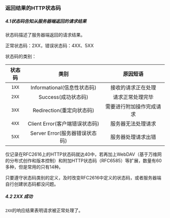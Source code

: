 ### 返回结果的HTTP状态码

##### 4.1状态码告知从服务器端返回的请求结果
状态码描述了服务器端返回的请求结果。

正常状态码：2XX，错误状态码：4XX、5XX

状态码的类别：

| 状态码 |              类别              |         原因短语         |
|:------:|:------------------------------:|:------------------------:|
| `1XX`  |  Informational(信息性状态码)   |    接收的请求正在处理    |
| `2XX`  |      Success(成功状态码)       |     请求正常处理完毕     |
| `3XX`  |   Redirection(重定向状态码)    | 需要进行附加操作完成请求 |
| `4XX`  | Client Error(客户端错误状态码) |    服务器无法处理请求    |
| `5XX`  | Server Error(服务器错误状态码) |    服务器处理请求出错    |

仅记录在RFC2616上的HTTP状态码就达40中，若再加上WebDAV（基于万维网的分布式创作和版本控制）和附加HTTP状态码（RFC6585）等扩展，数量有60多种，但是常用的只有14种。

只要遵守状态码类别的定义，及时改变RFC2616中定义的状态码，或者服务器端自行创建状态码都没问题。

##### 4.2 2XX 成功
`2XX`的响应结果表明请求被正常处理了。
